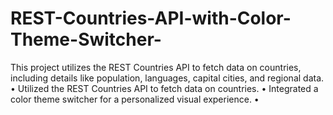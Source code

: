 # REST-Countries-API-with-Color-Theme-Switcher-
This project utilizes the REST Countries API to fetch data on countries, including details like population, languages, capital cities, and  regional data.  • Utilized the REST Countries API to fetch data on countries.  • Integrated a color theme switcher for a personalized visual experience.  • 
